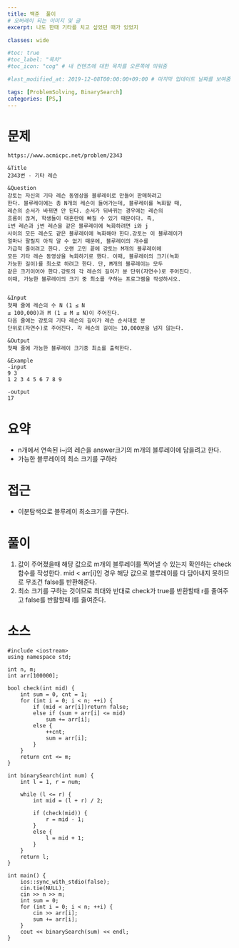 ```yaml
---
title: 백준  풀이
# 오버레이 되는 이미지 및 글
excerpt: 나도 한때 기타를 치고 싶었던 때가 있었지

classes: wide

#toc: true
#toc_label: "목차"
#toc_icon: "cog" # 내 컨텐츠에 대한 목차를 오른쪽에 띄워줌

#last_modified_at: 2019-12-08T00:00:00+09:00 # 마지막 업데이트 날짜를 보여줌

tags: [ProblemSolving, BinarySearch]
categories: [PS,]
---
```


# 문제
```
https://www.acmicpc.net/problem/2343

&Title
2343번 - 기타 레슨

&Question
강토는 자신의 기타 레슨 동영상을 블루레이로 만들어 판매하려고 
한다. 블루레이에는 총 N개의 레슨이 들어가는데, 블루레이를 녹화할 때, 
레슨의 순서가 바뀌면 안 된다. 순서가 뒤바뀌는 경우에는 레슨의 
흐름이 끊겨, 학생들이 대혼란에 빠질 수 있기 때문이다. 즉, 
i번 레슨과 j번 레슨을 같은 블루레이에 녹화하려면 i와 j 
사이의 모든 레슨도 같은 블루레이에 녹화해야 한다.강토는 이 블루레이가 
얼마나 팔릴지 아직 알 수 없기 때문에, 블루레이의 개수를 
가급적 줄이려고 한다. 오랜 고민 끝에 강토는 M개의 블루레이에 
모든 기타 레슨 동영상을 녹화하기로 했다. 이때, 블루레이의 크기(녹화 
가능한 길이)를 최소로 하려고 한다. 단, M개의 블루레이는 모두 
같은 크기이어야 한다.강토의 각 레슨의 길이가 분 단위(자연수)로 주어진다. 
이때, 가능한 블루레이의 크기 중 최소를 구하는 프로그램을 작성하시오. 


&Input
첫째 줄에 레슨의 수 N (1 ≤ N 
≤ 100,000)과 M (1 ≤ M ≤ N)이 주어진다. 
다음 줄에는 강토의 기타 레슨의 길이가 레슨 순서대로 분 
단위로(자연수)로 주어진다. 각 레슨의 길이는 10,000분을 넘지 않는다. 

&Output
첫째 줄에 가능한 블루레이 크기중 최소를 출력한다. 

&Example
-input
9 3
1 2 3 4 5 6 7 8 9

-output
17
```

# 요약
* n개에서 연속된 i~j의 레슨을 answer크기의 m개의 블루레이에 담을려고 한다.
* 가능한 블루레이의 최소 크기를 구하라

# 접근
* 이분탐색으로 블루레이 최소크기를 구한다.

# 풀이
1. 값이 주어졌을때 해당 값으로 m개의 블루레이를 찍어낼 수 있는지 확인하는 check 함수를 작성한다. mid < arr[i]인 경우 해당 값으로 블루레이를 다 담아내지 못하므로 무조건 false를 반환해준다.
1. 최소 크기를 구하는 것이므로 최대와 반대로 check가 true를 반환할때 r를 줄여주고 false를 반활할때 l를 줄여준다.


# 소스
```
#include <iostream>
using namespace std;

int n, m;
int arr[100000];

bool check(int mid) {
	int sum = 0, cnt = 1;
	for (int i = 0; i < n; ++i) {
		if (mid < arr[i])return false;
		else if (sum + arr[i] <= mid)
			sum += arr[i];
		else {
			++cnt;
			sum = arr[i];
		}
	}
	return cnt <= m;
}

int binarySearch(int num) {
	int l = 1, r = num;

	while (l <= r) {
		int mid = (l + r) / 2;
		
		if (check(mid)) {
			r = mid - 1;
		}
		else {
			l = mid + 1;
		}
	}
	return l;
}

int main() {
	ios::sync_with_stdio(false);
	cin.tie(NULL);
	cin >> n >> m;
	int sum = 0;
	for (int i = 0; i < n; ++i) {
		cin >> arr[i];
		sum += arr[i];
	}
	cout << binarySearch(sum) << endl;
}
```